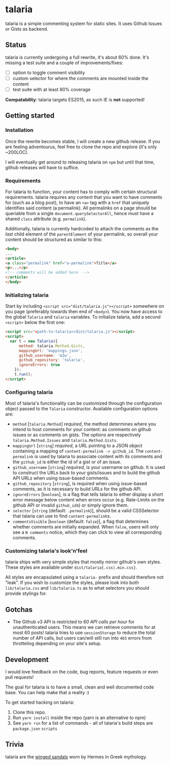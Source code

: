 # talaria

talaria is a simple commenting system for static sites. It uses Github Issues or Gists as backend.

## Status

talaria is currently undergoing a full rewrite, it's about 60% done. It's missing a test suite and a couple of improvements/fixes:

- [ ] option to toggle comment visibility
- [ ] custom selector for where the comments are mounted inside the content
- [ ] test suite with at least 80% coverage

**Compatability**: talaria targets ES2015, as such IE is **not** supported!

## Getting started

### Installation

Once the rewrite becomes stable, I will create a new github release. If you are feeling adventourus, feel free to clone the repo and explore (it's only ~200LOC).

I will eventually get around to releasing talaria on `npm` but until that time, github releases will have to suffice.

### Requirements

For talaria to function, your content has to comply with certain structural requirements. talaria requires any content that you want to have comments for (such as a blog post), to have an `<a>` tag with a `href` that uniquely identifies said content (a permalink). All permalinks on a page should be queriable from a single `document.querySelectorAll`, hence must have a shared `class` attribute (e.g. `permalink`).

Additionally, talaria is currently hardcoded to attach the comments as the *last* child element of the `parentElement` of your permalink, so overall your content should be structured as similar to this:

```html
<body>
...
<article>
<a class="permalink" href="a-permalink">Title</a>
<p>...</p>
<!-- comments will be added here  -->
</article>
</body>
```

### Initializing talaria

Start by including `<script src="dist/talaria.js"></script>` somewhere on you page (preferably towards then end of `<body>`).
You now have access to the global `Talaria` and `talaria` variables. To initialize talaria, add a second `<script>` below the first one:

```html
<script src="<path-to-talaria>/dist/talaria.js"></script>
<script>
  var t = new Talaria({
      method: talaria.Method.Gists,
      mappingUrl: 'mappings.json',
      github_username: 'm2w',
      github_repository: 'talaria',
      ignoreErrors: true
    });
    t.run();
</script>
```

### Configuring talaria

Most of talaria's functionality can be customized through the configuration object passed to the `Talaria` constructor. Available configuration options are:

- `method` [`talaria.Method`] *required*, the method determines where you intend to host comments for your content: as comments on github issues or as comments on gists. The options are respectively `talaria.Method.Issues` and `talaria.Method.Gists`.
- `mappingUrl` [`string`] *required*, a URL pointing to a JSON object containing a mapping of `content-permalink -> github_id`. The `content-permalink` is used by talaria to associate content with its comments and the `github_id` is either the id of a gist or of an issue.
- `github_username` [`string`] *required*, is your username on github. It is used to construct the URLs back to your gists/issues and to build the github API URLs when using issue-based comments.
- `github_repository` [`string`], is required when using issue-based comments, as it is necessary to build URLs for the github API.
- `ignoreErrors` [`boolean`], is a flag that tells talaria to either display a short error message below content when errors occur (e.g. Rate-Limits on the github API or invalid `github_id`s) or simply ignore them.
- `selector` [`string` (default: `.permalink`)], should be a valid CSSSelector that talaria can use to find `content-permalink`s.
- `commentsVisible` [`boolean` (default: `false`)], a flag that determines whether comments are initially expanded. When `false`, users will only see a `N comments` notice, which they can click to view all corresponding comments.

### Customizing talaria's look'n'feel

talaria ships with very simple styles that mostly mirror github's own styles. These styles are available under `dist/talaria{.css|.min.css}`.

All styles are encapsulated using a `talaria-` prefix and should therefore not "leak". If you wish to customize the styles, please look into both `lib/talaria.css` and `lib/talaria.ts` as to what selectors you should provide stylings for.

## Gotchas

* The Github v3 API is restricted to *60 API calls per hour* for unauthenticated users. This means we can retrieve comments for at most 60 posts! talaria tries to use `sessionStorage` to reduce the total number of API calls, but users can/will still run into `403` errors from throtteling depending on your site's setup.

## Development

I would love feedback on the code, bug reports, feature requests or even pull requests!

The goal for talaria is to have a small, clean and well documented code base. You can help make that a reality :)

To get started hacking on talaria:

1. Clone this repo.
2. Run `yarn install` inside the repo (yarn is an alternative to npm)
3. See `yarn run` for a list of commands - all of talaria's build steps are `package.json` `scripts`

## Trivia

talaria are the [winged sandals](http://en.wikipedia.org/wiki/Talaria) worn by Hermes in Greek mythology.
